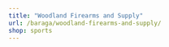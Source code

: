 ```yaml
---
title: "Woodland Firearms and Supply"
url: /baraga/woodland-firearms-and-supply/
shop: sports
---
```

